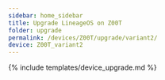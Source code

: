 ```yaml
---
sidebar: home_sidebar
title: Upgrade LineageOS on Z00T
folder: upgrade
permalink: /devices/Z00T/upgrade/variant2/
device: Z00T_variant2
---
```

{% include templates/device_upgrade.md %}

